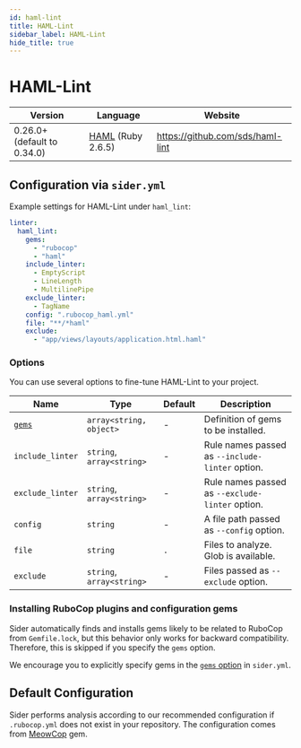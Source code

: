 ```yaml
---
id: haml-lint
title: HAML-Lint
sidebar_label: HAML-Lint
hide_title: true
---
```


# HAML-Lint

| Version                     | Language                              | Website                          |
| --------------------------- | ------------------------------------- | -------------------------------- |
| 0.26.0+ (default to 0.34.0) | [HAML](http://haml.info) (Ruby 2.6.5) | https://github.com/sds/haml-lint |

## Configuration via `sider.yml`

Example settings for HAML-Lint under `haml_lint`:

```yaml
linter:
  haml_lint:
    gems:
      - "rubocop"
      - "haml"
    include_linter:
      - EmptyScript
      - LineLength
      - MultilinePipe
    exclude_linter:
      - TagName
    config: ".rubocop_haml.yml"
    file: "**/*haml"
    exclude:
      - "app/views/layouts/application.html.haml"
```

### Options

You can use several options to fine-tune HAML-Lint to your project.

| Name                                                                | Type                      | Default | Description                                     |
| ------------------------------------------------------------------- | ------------------------- | ------- | ----------------------------------------------- |
| [`gems`](../../getting-started/custom-configuration.md#gems-option) | `array<string, object>`   | -       | Definition of gems to be installed.             |
| `include_linter`                                                    | `string`, `array<string>` | -       | Rule names passed as `--include-linter` option. |
| `exclude_linter`                                                    | `string`, `array<string>` | -       | Rule names passed as `--exclude-linter` option. |
| `config`                                                            | `string`                  | -       | A file path passed as `--config` option.        |
| `file`                                                              | `string`                  | `.`     | Files to analyze. Glob is available.            |
| `exclude`                                                           | `string`, `array<string>` | -       | Files passed as `--exclude` option.             |

### Installing RuboCop plugins and configuration gems

Sider automatically finds and installs gems likely to be related to RuboCop from `Gemfile.lock`, but this behavior only works for backward compatibility. Therefore, this is skipped if you specify the `gems` option.

We encourage you to explicitly specify gems in the [`gems` option](../../getting-started/custom-configuration.md#gems-option) in `sider.yml`.

## Default Configuration

Sider performs analysis according to our recommended configuration if `.rubocop.yml` does not exist in your repository. The configuration comes from [MeowCop](https://github.com/sider/meowcop) gem.
